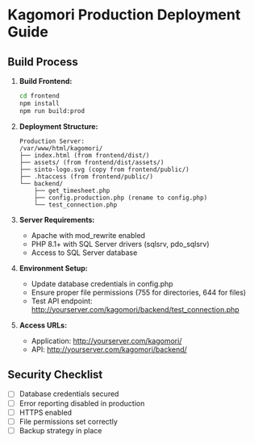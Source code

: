 # Kagomori Production Deployment Guide

## Build Process

1. **Build Frontend:**

   ```bash
   cd frontend
   npm install
   npm run build:prod
   ```

2. **Deployment Structure:**

   ```
   Production Server:
   /var/www/html/kagomori/
   ├── index.html (from frontend/dist/)
   ├── assets/ (from frontend/dist/assets/)
   ├── sinto-logo.svg (copy from frontend/public/)
   ├── .htaccess (from frontend/public/)
   └── backend/
       ├── get_timesheet.php
       ├── config.production.php (rename to config.php)
       └── test_connection.php
   ```

3. **Server Requirements:**

   - Apache with mod_rewrite enabled
   - PHP 8.1+ with SQL Server drivers (sqlsrv, pdo_sqlsrv)
   - Access to SQL Server database

4. **Environment Setup:**

   - Update database credentials in config.php
   - Ensure proper file permissions (755 for directories, 644 for files)
   - Test API endpoint: http://yourserver.com/kagomori/backend/test_connection.php

5. **Access URLs:**
   - Application: http://yourserver.com/kagomori/
   - API: http://yourserver.com/kagomori/backend/

## Security Checklist

- [ ] Database credentials secured
- [ ] Error reporting disabled in production
- [ ] HTTPS enabled
- [ ] File permissions set correctly
- [ ] Backup strategy in place
